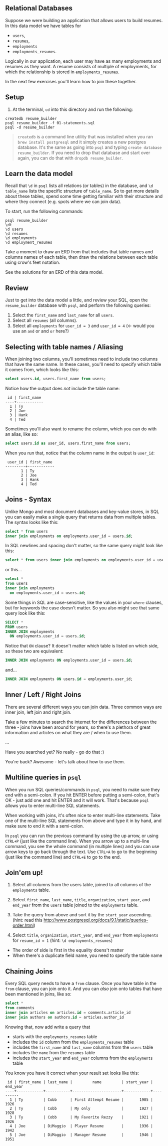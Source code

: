 ## Relational Databases

Suppose we were building an application that allows users to build resumes. In this data model we have tables for

- `users`,
- `resumes`,
- `employments`
- `employments_resumes`.

Logically in our application, each user may have as many employments and resumes as they want. A resume consists of multiple of employments, for which the relationship is stored in `employments_resumes`.

In the next few exercises you'll learn how to join these together.

## Setup

1. At the terminal, `cd` into this directory and run the following:

```
createdb resume_builder
psql resume_builder -f 01-statements.sql
psql -d resume_builder
```

> `createdb` is a command line utility that was installed when you ran `brew install postgresql` and it simply creates a new postgres database.  It's the same as going into `psql` and typing `create database resume_builder`.  If you need to drop that database and start over again, you can do that with `dropdb resume_builder`.

## Learn the data model

Recall that `\d` in `psql` lists all relations (or tables) in the database, and `\d table_name` lists the specific structure of `table_name`. So to get more details about these tables, spend some time getting familiar with their structure and where they connect (e.g. spots where we can join data).

To start, run the following commands:

```
psql resume_builder
\dt
\d users
\d resumes
\d employments
\d employment_resumes
```

Take a moment to draw an ERD from that includes that table names and columns names of each table, then draw the relations between each table using crow's feet notation.

See the solutions for an ERD of this data model.

## Review

Just to get into the data model a little, and review your SQL, open the `resume_builder` database with `psql`, and perform the following queries:

1. Select the `first_name` and `last_name` for all `users`.
1. Select all `resumes` (all columns).
1. Select all `employments` for `user_id = 3` and `user_id = 4` (<- would you use an `and` or and `or` here?)

## Selecting with table names / Aliasing

When joining two columns, you'll sometimes need to include two columns that have the same name.  In these cases, you'll need to specify which table it comes from, which looks like this:

```sql
select users.id, users.first_name from users;
```

Notice how the output does _not_ include the table name:

```
 id | first_name
----+------------
  1 | Ty
  2 | Joe
  3 | Hank
  4 | Ted
```

Sometimes you'll also want to rename the column, which you can do with an alias, like so:

```sql
select users.id as user_id, users.first_name from users;
```

When you run that, notice that the column name in the output is `user_id`:

```
 user_id | first_name
---------+------------
       1 | Ty
       2 | Joe
       3 | Hank
       4 | Ted
```

## Joins - Syntax

Unlike Mongo and most document databases and key-value stores, in SQL you can easily make a single query that returns data from multiple tables.  The syntax looks like this:

```sql
select * from users
inner join employments on employments.user_id = users.id;
```

In SQL newlines and spacing don't matter, so the same query might look like this:

```sql
select * from users inner join employments on employments.user_id = users.id;
```

or this...

```sql
select *
from users
inner join employments
  on employments.user_id = users.id;
```

Some things in SQL are case-sensitive, like the values in your `where` clauses, but for keywords the case doesn't matter.  So you also might see that same query look like this:

```sql
SELECT *
FROM users
INNER JOIN employments
  ON employments.user_id = users.id;
```

Notice that `ON` clause?  It doesn't matter which table is listed on which side, so these two are equivalent:

```sql
INNER JOIN employments ON employments.user_id = users.id;
```

and...

```sql
INNER JOIN employments ON users.id = employments.user_id;
```

## Inner / Left / Right Joins

There are several different ways you can join data.  Three common ways are inner join, left join and right join.

Take a few minutes to search the internet for the differences between the three - joins have been around for years, so there's a plethora of great information and articles on what they are / when to use them.

...

Have you searched yet?  No really - go do that :)

You're back?  Awesome - let's talk about how to use them.

## Multiline queries in `psql`

When you run SQL queries/commands in `psql`, you need to make sure they end with a semi-colon.  If you hit ENTER before putting a semi-colon, that's OK - just add one and hit ENTER and it will work.  That's because `psql` allows you to enter multi-line SQL statements.

When working with joins, it's often nice to enter multi-line statements.  Take one of the multi-line SQL statements from above and type it in by hand, and make sure to end it with a semi-colon.

In `psql` you can run the previous command by using the up arrow, or using `CTRL+P` (just like the command line).  When you arrow up to a multi-line command, you see the whole command (in multiple lines) and you can use arrow keys to go back through the text.  Use `CTRL+A` to go to the beginning (just like the command line) and `CTRL+E` to go to the end.

## Join'em up!

1. Select all columns from the users table, joined to all columns of the `employments` table.

1. Select `first_name`, `last_name`, `title`, `organization`, `start_year`, and `end_year` from the `users` table joined to the `employments` table.

1. Take the query from above and sort it by the `start_year` ascending. (hint: read this http://www.postgresql.org/docs/9.1/static/queries-order.html)

1. Select `title`, `organization`, `start_year`, and `end_year` from `employments` for `resume_id = 1` (hint: `\d employments_resumes`)

- The order of side is first in the equality doens't matter
- When there's a duplicate field name, you need to specify the table name

## Chaining Joins

Every SQL query needs to have a `from` clause.  Once you have table in the `from` clause, you can join onto it.  And you can _also_ join onto tables that have been mentioned in joins, like so:

```sql
select *
from comments
inner join articles on articles.id = comments.article_id
inner join authors on authors.id = articles.author_id
```

Knowing that, now add write a query that

- starts with the `employments_resumes` table
- includes the `id` column from the `employments_resumes` table
- includes the `first_name` and `last_name` columns from the `users` table
- includes the `name` from the `resumes` table
- includes the `start_year` and `end_year` columns from the `employments` table

You know you have it correct when your result set looks like this:

```
 id | first_name | last_name |         name         | start_year | end_year
----+------------+-----------+----------------------+------------+----------
  1 | Ty         | Cobb      | First Attempt Resume |       1905 |     1926
  2 | Ty         | Cobb      | My only              |       1927 |     1928
  3 | Ty         | Cobb      | My Favorite Rezzy    |       1921 |     1926
  4 | Joe        | DiMaggio  | Player Resume        |       1936 |     1942
  5 | Joe        | DiMaggio  | Manager Resume       |       1946 |     1951
```
